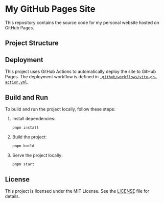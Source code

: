 # My GitHub Pages Site

This repository contains the source code for my personal website hosted on GitHub Pages.

## Project Structure

## Deployment

This project uses GitHub Actions to automatically deploy the site to GitHub Pages. The deployment workflow is defined in [`.github/workflows/vite-gh-action.yml`](.github/workflows/vite-gh-action.yml).

## Build and Run

To build and run the project locally, follow these steps:

1. Install dependencies:
    ```sh
    pnpm install
    ```

2. Build the project:
    ```sh
    pnpm build
    ```

3. Serve the project locally:
    ```sh
    pnpm start
    ```

## License

This project is licensed under the MIT License. See the [LICENSE](http://_vscodecontentref_/10) file for details.